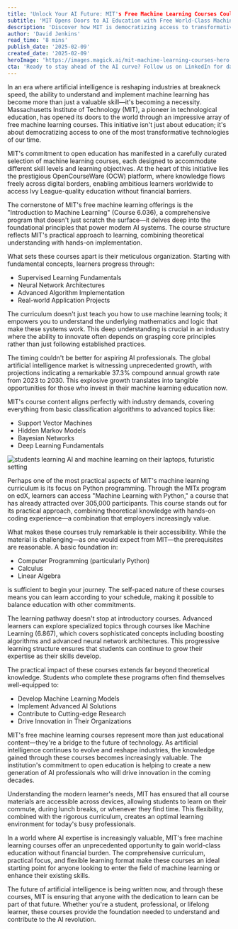 ```yaml
---
title: 'Unlock Your AI Future: MIT's Free Machine Learning Courses Could Be Your Gateway to Tech Success'
subtitle: 'MIT Opens Doors to AI Education with Free World-Class Machine Learning Courses'
description: 'Discover how MIT is democratizing access to transformative machine learning education through free online courses. Perfect for aspiring AI professionals, these courses combine theoretical foundations with practical Python programming skills, aligning with industry demands and trends.'
author: 'David Jenkins'
read_time: '8 mins'
publish_date: '2025-02-09'
created_date: '2025-02-09'
heroImage: 'https://images.magick.ai/mit-machine-learning-courses-hero.jpg'
cta: 'Ready to stay ahead of the AI curve? Follow us on LinkedIn for daily updates on transformative tech education opportunities and insider insights from the world of artificial intelligence.'
---
```


In an era where artificial intelligence is reshaping industries at breakneck speed, the ability to understand and implement machine learning has become more than just a valuable skill—it's becoming a necessity. Massachusetts Institute of Technology (MIT), a pioneer in technological education, has opened its doors to the world through an impressive array of free machine learning courses. This initiative isn't just about education; it's about democratizing access to one of the most transformative technologies of our time.

MIT's commitment to open education has manifested in a carefully curated selection of machine learning courses, each designed to accommodate different skill levels and learning objectives. At the heart of this initiative lies the prestigious OpenCourseWare (OCW) platform, where knowledge flows freely across digital borders, enabling ambitious learners worldwide to access Ivy League-quality education without financial barriers.

The cornerstone of MIT's free machine learning offerings is the "Introduction to Machine Learning" (Course 6.036), a comprehensive program that doesn't just scratch the surface—it delves deep into the foundational principles that power modern AI systems. The course structure reflects MIT's practical approach to learning, combining theoretical understanding with hands-on implementation.

What sets these courses apart is their meticulous organization. Starting with fundamental concepts, learners progress through:

- Supervised Learning Fundamentals
- Neural Network Architectures
- Advanced Algorithm Implementation
- Real-world Application Projects

The curriculum doesn't just teach you how to use machine learning tools; it empowers you to understand the underlying mathematics and logic that make these systems work. This deep understanding is crucial in an industry where the ability to innovate often depends on grasping core principles rather than just following established practices.

The timing couldn't be better for aspiring AI professionals. The global artificial intelligence market is witnessing unprecedented growth, with projections indicating a remarkable 37.3% compound annual growth rate from 2023 to 2030. This explosive growth translates into tangible opportunities for those who invest in their machine learning education now.

MIT's course content aligns perfectly with industry demands, covering everything from basic classification algorithms to advanced topics like:

- Support Vector Machines
- Hidden Markov Models
- Bayesian Networks
- Deep Learning Fundamentals

![students learning AI and machine learning on their laptops, futuristic setting](https://i.magick.ai/PIXE/1739135812933_magick_img.webp)

Perhaps one of the most practical aspects of MIT's machine learning curriculum is its focus on Python programming. Through the MITx program on edX, learners can access "Machine Learning with Python," a course that has already attracted over 305,000 participants. This course stands out for its practical approach, combining theoretical knowledge with hands-on coding experience—a combination that employers increasingly value.

What makes these courses truly remarkable is their accessibility. While the material is challenging—as one would expect from MIT—the prerequisites are reasonable. A basic foundation in:

- Computer Programming (particularly Python)
- Calculus
- Linear Algebra

is sufficient to begin your journey. The self-paced nature of these courses means you can learn according to your schedule, making it possible to balance education with other commitments.

The learning pathway doesn't stop at introductory courses. Advanced learners can explore specialized topics through courses like Machine Learning (6.867), which covers sophisticated concepts including boosting algorithms and advanced neural network architectures. This progressive learning structure ensures that students can continue to grow their expertise as their skills develop.

The practical impact of these courses extends far beyond theoretical knowledge. Students who complete these programs often find themselves well-equipped to:

- Develop Machine Learning Models
- Implement Advanced AI Solutions
- Contribute to Cutting-edge Research
- Drive Innovation in Their Organizations

MIT's free machine learning courses represent more than just educational content—they're a bridge to the future of technology. As artificial intelligence continues to evolve and reshape industries, the knowledge gained through these courses becomes increasingly valuable. The institution's commitment to open education is helping to create a new generation of AI professionals who will drive innovation in the coming decades.

Understanding the modern learner's needs, MIT has ensured that all course materials are accessible across devices, allowing students to learn on their commute, during lunch breaks, or whenever they find time. This flexibility, combined with the rigorous curriculum, creates an optimal learning environment for today's busy professionals.

In a world where AI expertise is increasingly valuable, MIT's free machine learning courses offer an unprecedented opportunity to gain world-class education without financial burden. The comprehensive curriculum, practical focus, and flexible learning format make these courses an ideal starting point for anyone looking to enter the field of machine learning or enhance their existing skills.

The future of artificial intelligence is being written now, and through these courses, MIT is ensuring that anyone with the dedication to learn can be part of that future. Whether you're a student, professional, or lifelong learner, these courses provide the foundation needed to understand and contribute to the AI revolution.